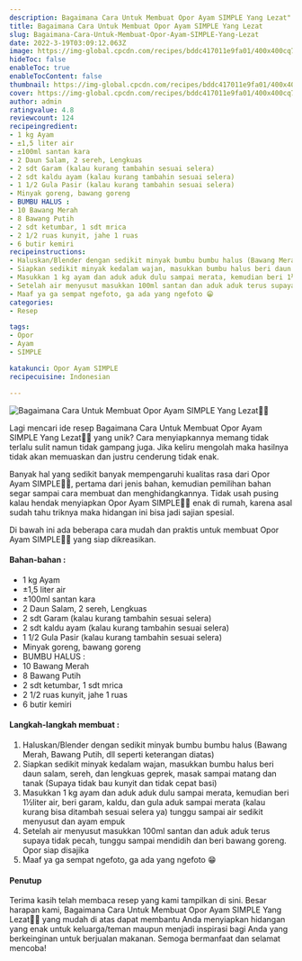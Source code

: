 ```yaml
---
description: Bagaimana Cara Untuk Membuat Opor Ayam SIMPLE Yang Lezat"
title: Bagaimana Cara Untuk Membuat Opor Ayam SIMPLE Yang Lezat
slug: Bagaimana-Cara-Untuk-Membuat-Opor-Ayam-SIMPLE-Yang-Lezat
date: 2022-3-19T03:09:12.063Z
image: https://img-global.cpcdn.com/recipes/bddc417011e9fa01/400x400cq70/photo.jpg
hideToc: false
enableToc: true
enableTocContent: false
thumbnail: https://img-global.cpcdn.com/recipes/bddc417011e9fa01/400x400cq70/photo.jpg
cover: https://img-global.cpcdn.com/recipes/bddc417011e9fa01/400x400cq70/photo.jpg
author: admin
ratingvalue: 4.8
reviewcount: 124
recipeingredient:
- 1 kg Ayam
- ±1,5 liter air
- ±100ml santan kara
- 2 Daun Salam, 2 sereh, Lengkuas
- 2 sdt Garam (kalau kurang tambahin sesuai selera)
- 2 sdt kaldu ayam (kalau kurang tambahin sesuai selera)
- 1 1/2 Gula Pasir (kalau kurang tambahin sesuai selera)
- Minyak goreng, bawang goreng
- BUMBU HALUS :
- 10 Bawang Merah
- 8 Bawang Putih
- 2 sdt ketumbar, 1 sdt mrica
- 2 1/2 ruas kunyit, jahe 1 ruas
- 6 butir kemiri
recipeinstructions:
- Haluskan/Blender dengan sedikit minyak bumbu bumbu halus (Bawang Merah, Bawang Putih, dll seperti keterangan diatas)
- Siapkan sedikit minyak kedalam wajan, masukkan bumbu halus beri daun salam, sereh, dan lengkuas geprek, masak sampai matang dan tanak (Supaya tidak bau kunyit dan tidak cepat basi)
- Masukkan 1 kg ayam dan aduk aduk dulu sampai merata, kemudian beri 1½liter air, beri garam, kaldu, dan gula aduk sampai merata (kalau kurang bisa ditambah sesuai selera ya) tunggu sampai air sedikit menyusut dan ayam empuk
- Setelah air menyusut masukkan 100ml santan dan aduk aduk terus supaya tidak pecah, tunggu sampai mendidih dan beri bawang goreng. Opor siap disajika
- Maaf ya ga sempat ngefoto, ga ada yang ngefoto 😁
categories:
- Resep

tags:
- Opor
- Ayam
- SIMPLE

katakunci: Opor Ayam SIMPLE
recipecuisine: Indonesian

---
```


![Bagaimana Cara Untuk Membuat Opor Ayam SIMPLE Yang Lezat👩‍🍳](https://img-global.cpcdn.com/recipes/bddc417011e9fa01/400x400cq70/photo.jpg)

Lagi mencari ide resep Bagaimana Cara Untuk Membuat Opor Ayam SIMPLE Yang Lezat👩‍🍳 yang unik? Cara menyiapkannya memang tidak terlalu sulit namun tidak gampang juga. Jika keliru mengolah maka hasilnya tidak akan memuaskan dan justru cenderung tidak enak.

Banyak hal yang sedikit banyak mempengaruhi kualitas rasa dari Opor Ayam SIMPLE👩‍🍳, pertama dari jenis bahan, kemudian pemilihan bahan segar sampai cara membuat dan menghidangkannya. Tidak usah pusing kalau hendak menyiapkan Opor Ayam SIMPLE👩‍🍳 enak di rumah, karena asal sudah tahu triknya maka hidangan ini bisa jadi sajian spesial.

Di bawah ini ada beberapa cara mudah dan praktis untuk membuat Opor Ayam SIMPLE👩‍🍳 yang siap dikreasikan.

<!--inarticleads1-->

#### Bahan-bahan :

- 1 kg Ayam
- ±1,5 liter air
- ±100ml santan kara
- 2 Daun Salam, 2 sereh, Lengkuas
- 2 sdt Garam (kalau kurang tambahin sesuai selera)
- 2 sdt kaldu ayam (kalau kurang tambahin sesuai selera)
- 1 1/2 Gula Pasir (kalau kurang tambahin sesuai selera)
- Minyak goreng, bawang goreng
- BUMBU HALUS :
- 10 Bawang Merah
- 8 Bawang Putih
- 2 sdt ketumbar, 1 sdt mrica
- 2 1/2 ruas kunyit, jahe 1 ruas
- 6 butir kemiri

<!--inarticleads2-->

#### Langkah-langkah membuat :

1. Haluskan/Blender dengan sedikit minyak bumbu bumbu halus (Bawang Merah, Bawang Putih, dll seperti keterangan diatas)
1. Siapkan sedikit minyak kedalam wajan, masukkan bumbu halus beri daun salam, sereh, dan lengkuas geprek, masak sampai matang dan tanak (Supaya tidak bau kunyit dan tidak cepat basi)
1. Masukkan 1 kg ayam dan aduk aduk dulu sampai merata, kemudian beri 1½liter air, beri garam, kaldu, dan gula aduk sampai merata (kalau kurang bisa ditambah sesuai selera ya) tunggu sampai air sedikit menyusut dan ayam empuk
1. Setelah air menyusut masukkan 100ml santan dan aduk aduk terus supaya tidak pecah, tunggu sampai mendidih dan beri bawang goreng. Opor siap disajika
1. Maaf ya ga sempat ngefoto, ga ada yang ngefoto 😁

#### Penutup

Terima kasih telah membaca resep yang kami tampilkan di sini. Besar harapan kami, Bagaimana Cara Untuk Membuat Opor Ayam SIMPLE Yang Lezat👩‍🍳 yang mudah di atas dapat membantu Anda menyiapkan hidangan yang enak untuk keluarga/teman maupun menjadi inspirasi bagi Anda yang berkeinginan untuk berjualan makanan. Semoga bermanfaat dan selamat mencoba!